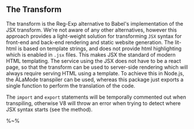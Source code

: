 ## The Transform

The transform is the Reg-Exp alternative to Babel's implementation of the JSX transform. We're not aware of any other alternatives, however this approach provides a light-weight solution for transforming `JSX` syntax for front-end and back-end rendering and static website generation. The lit-html is based on template strings, and does not provide html highlighting which is enabled in `.jsx` files. This makes JSX the standard of modern HTML templating. The service using the JSX does not have to be a react page, so that the transform can be used to server-side rendering which will always require serving HTML using a template. To achieve this in Node.js, the ÀLaMode transpiler can be used, whereas this package just exports a single function to perform the translation of the code.

The `import` and `export` statements will be temporally commented out when transpiling, otherwise V8 will throw an error when trying to detect where JSX syntax starts (see the method).

<!-- ```js
// processes a simple component
const Element = ({ test, children, id }) => <div id={ 'id' }>
  Hello, { test }! { children }
  <div class={ 'TEST' }>test</div>
</div>

/* expected */
const Element = ({ test, children, id }) => p('div',{id:'id'},
'  Hello, ',test,'! ',children,
p('div',{class:'TEST'},'test')
)
/**/
``` -->

%~%